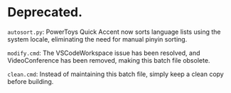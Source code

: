 # Deprecated.

`autosort.py`: PowerToys Quick Accent now sorts language lists using the system locale, eliminating the need for manual pinyin sorting.

`modify.cmd`: The VSCodeWorkspace issue has been resolved, and VideoConference has been removed, making this batch file obsolete.

`clean.cmd`: Instead of maintaining this batch file, simply keep a clean copy before building.
